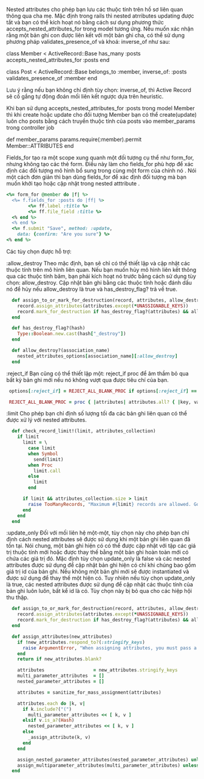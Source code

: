 Nested attributes cho phép bạn lưu các thuộc tính trên hồ sơ liên quan thông qua cha mẹ. Mặc định trong rails thì nested atrributes updating được tắt và bạn có thể kích hoạt nó bằng cách sư dụng phương thức accepts_nested_attributes_for trong model tương ứng.
Nếu muốn xác nhận rằng một bản ghi con được liên kết với một bản ghi cha, có thể sử dụng phương pháp validates_presence_of và khoá: inverse_of như sau:

class Member < ActiveRecord::Base
  has_many :posts
  accepts_nested_attributes_for :posts
end

class Post < ActiveRecord::Base
  belongs_to :member, inverse_of: :posts
  validates_presence_of :member
end

Lưu ý rằng nếu bạn không chỉ định tùy chọn: inverse_of, thì Active Record sẽ cố gắng tự động đoán mối liên kết ngược dựa trên heuristic.

Khi bạn sử dụng accepts_nested_attributes_for :posts trong model Member thì khi create hoặc update cho đối tượng Member bạn có thể create(update) luôn cho posts bằng cách truyền thuộc tính của posts vào member_params trong controller job

def member_params
    params.require(:member).permit Member::ATTRIBUTES
end

Fields_for tạo ra một scope xung quanh một đối tượng cụ thể như form_for, nhưng không tạo các thẻ form. Điều này làm cho fields_for phù hợp để xác định các đối tượng mô hình bổ sung trong cùng một form của chính nó . Nói một cách đơn giản thì bạn dùng fields_for để xác định đối tượng mà bạn muốn khởi tạo hoặc cập nhật trong nested atttribute .

  ```ruby
  <%= form_for @member do |f| %>
    <%= f.fields_for :posts do |ff| %>
          <%= ff.label :title %>
          <%= ff.file_field :title %>
    <% end %>
    <% end %>
    <%= f.submit "Save", method: :update,
      data: {confirm: "Are you sure"} %>
  <% end %>
  ```

Các tùy chọn được hỗ trợ:

:allow_destroy 
Theo mặc định, bạn sẽ chỉ có thể thiết lập và cập nhật các thuộc tính trên mô hình liên quan. Nếu bạn muốn hủy mô hình liên kết thông qua các thuộc tính băm, bạn phải kích hoạt nó trước bằng cách sử dụng tùy chọn: allow_destroy.
Cập nhật bản ghi bằng các thuộc tính hoặc đánh dấu nó để hủy nếu allow_destroy là true và has_destroy_flag? trả về true.
```ruby  
  def assign_to_or_mark_for_destruction(record, attributes, allow_destroy)
    record.assign_attributes(attributes.except(*UNASSIGNABLE_KEYS))
    record.mark_for_destruction if has_destroy_flag?(attributes) && allow_destroy
  end

  def has_destroy_flag?(hash)
    Type::Boolean.new.cast(hash["_destroy"])
  end

  def allow_destroy?(association_name)
    nested_attributes_options[association_name][:allow_destroy]
  end
```
:reject_if
Bạn cũng có thể thiết lập một: reject_if proc để âm thầm bỏ qua bất kỳ bản ghi mới nếu nó không vượt qua được tiêu chí của bạn.
```ruby
 options[:reject_if] = REJECT_ALL_BLANK_PROC if options[:reject_if] == :all_blank

 REJECT_ALL_BLANK_PROC = proc { |attributes| attributes.all? { |key, value| key ==    "_destroy" || value.blank? } }
```

:limit
Cho phép bạn chỉ định số lượng tối đa các bản ghi liên quan có thể được xử lý với nested attributes.
```ruby
  def check_record_limit!(limit, attributes_collection)
    if limit
      limit = \
        case limit
        when Symbol
          send(limit)
        when Proc
          limit.call
        else
          limit
        end

      if limit && attributes_collection.size > limit
        raise TooManyRecords, "Maximum #{limit} records are allowed. Got #{attributes_collection.size} records instead."
      end
    end
  end
```

:update_only
Đối với mối liên hệ một-một, tùy chọn này cho phép bạn chỉ định cách nested attributes sẽ được sử dụng khi một bản ghi liên quan đã tồn tại. Nói chung, một bản ghi hiện có có thể được cập nhật với tập các giá trị thuộc tính mới hoặc được thay thế bằng một bản ghi hoàn toàn mới có chứa các giá trị đó. Mặc định tùy chọn update_only là false và các nested attributes được sử dụng để cập nhật bản ghi hiện có chỉ khi chúng bao gồm giá trị id của bản ghi. Nếu không một bản ghi mới sẽ được instantiated và được sử dụng để thay thế một hiện có. Tuy nhiên nếu tùy chọn update_only là true, các nested attributes được sử dụng để cập nhật các thuộc tính của bản ghi luôn luôn, bất kể id là có. Tùy chọn này bị bỏ qua cho các hiệp hội thu thập.
```ruby
  def assign_to_or_mark_for_destruction(record, attributes, allow_destroy)
    record.assign_attributes(attributes.except(*UNASSIGNABLE_KEYS))
    record.mark_for_destruction if has_destroy_flag?(attributes) && allow_destroy
  end

  def assign_attributes(new_attributes)
    if !new_attributes.respond_to?(:stringify_keys)
      raise ArgumentError, "When assigning attributes, you must pass a hash as an argument."
    end
    return if new_attributes.blank?

    attributes                  = new_attributes.stringify_keys
    multi_parameter_attributes  = []
    nested_parameter_attributes = []

    attributes = sanitize_for_mass_assignment(attributes)

    attributes.each do |k, v|
      if k.include?("(")
        multi_parameter_attributes << [ k, v ]
      elsif v.is_a?(Hash)
        nested_parameter_attributes << [ k, v ]
      else
        _assign_attribute(k, v)
      end
    end

    assign_nested_parameter_attributes(nested_parameter_attributes) unless 			nested_parameter_attributes.empty?
    assign_multiparameter_attributes(multi_parameter_attributes) unless multi_parameter_attributes.empty?
  end
```
